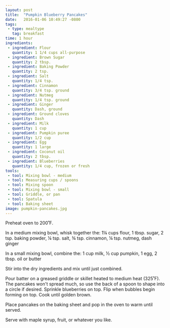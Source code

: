 ```yaml
---
layout: post
title:  "Pumpkin Blueberry Pancakes"
date:   2016-01-06 10:49:27 -0800
tags: 
 - type: mealtype
   tag: breakfast
time: 1 hour
ingredients:
 - ingredient: Flour
   quantity: 1 1/4 cups all-purpose
 - ingredient: Brown Sugar
   quantity: 2 tbsp.
 - ingredient: Baking Powder
   quantity: 2 tsp.
 - ingredient: Salt
   quantity: 1/4 tsp.
 - ingredient: Cinnamon
   quantity: 3/4 tsp. ground
 - ingredient: Nutmeg
   quantity: 1/4 tsp. ground
 - ingredient: Ginger
   quantity: Dash, ground
 - ingredient: Ground cloves
   quantity: Dash
 - ingredient: Milk
   quantity: 1 cup
 - ingredient: Pumpkin puree
   quantity: 1/2 cup
 - ingredient: Egg
   quantity: 1 large
 - ingredient: Coconut oil
   quantity: 2 tbsp.
 - ingredient: Blueberries
   quantity: 1/4 cup, frozen or fresh
tools:
 - tool: Mixing bowl - medium
 - tool: Measuring cups / spoons
 - tool: Mixing spoon
 - tool: Mixing bowl - small
 - tool: Griddle, or pan
 - tool: Spatula
 - tool: Baking sheet
image: pumpkin-pancakes.jpg
---
```

Preheat oven to 200˚F.

In a medium mixing bowl, whisk together the:
	<span>1¼ cups flour,</span>
	<span>1 tbsp. sugar,</span>
	<span>2 tsp. <i></i>baking powder,</span>
	<span>¼ tsp. salt,</span>
	<span>¾ tsp. cinnamon,</span>
	<span>¼ tsp. nutmeg,</span>
	<span>dash ginger</span>

In a small mixing bowl, combine the:
	<span>1 cup milk,</span>
	<span>½ cup pumpkin,</span>
	<span>1 egg,</span>
	<span>2 tbsp. oil or butter</span>

Stir into the dry ingredients and mix until just combined.

Pour batter on a greased griddle or skillet heated to medium heat (325˚F). The pancakes won't spread much, so use the back of a spoon to shape into a circle if desired. Sprinkle blueberries on top. Flip when bubbles begin forming on top. Cook until golden brown.

Place pancakes on the baking sheet and pop in the oven to warm until served.

Serve with maple syrup, fruit, or whatever you like.